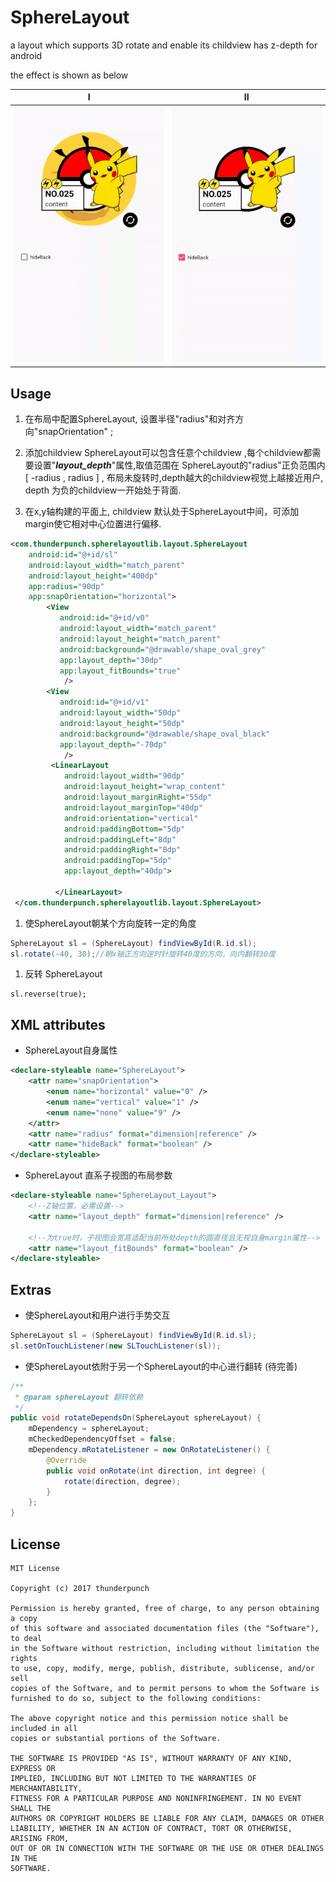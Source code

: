 # SphereLayout

a layout which supports 3D rotate and enable its childview has z-depth for android

the effect is shown as below

|I|II|
|:---:|:---:|
|![](/gif/i.gif)|![](/gif/ii.gif)|

## Usage

1. 在布局中配置SphereLayout, 设置半径"radius"和对齐方向"snapOrientation" ;

2. 添加childview SphereLayout可以包含任意个childview ,每个childview都需要设置"***layout_depth***"属性,取值范围在 SphereLayout的"radius"正负范围内[ -radius , radius ] , 布局未旋转时,depth越大的childview视觉上越接近用户, depth 为负的childview一开始处于背面.

3. 在x,y轴构建的平面上, childview 默认处于SphereLayout中间，可添加margin使它相对中心位置进行偏移.

```xml
<com.thunderpunch.spherelayoutlib.layout.SphereLayout
    android:id="@+id/sl"
    android:layout_width="match_parent"
    android:layout_height="400dp"
    app:radius="90dp"
    app:snapOrientation="horizontal">
  		<View 
           android:id="@+id/v0"
           android:layout_width="match_parent"
           android:layout_height="match_parent"
           android:background="@drawable/shape_oval_grey"
           app:layout_depth="30dp"
           app:layout_fitBounds="true" 
        	/>
  		<View 
           android:id="@+id/v1"
           android:layout_width="50dp"
           android:layout_height="50dp"
           android:background="@drawable/shape_oval_black"
           app:layout_depth="-70dp"
        	/>
  		 <LinearLayout
            android:layout_width="90dp"
            android:layout_height="wrap_content"
            android:layout_marginRight="55dp"
            android:layout_marginTop="40dp"
            android:orientation="vertical"
            android:paddingBottom="5dp"
            android:paddingLeft="8dp"
            android:paddingRight="8dp"
            android:paddingTop="5dp"
            app:layout_depth="40dp">
           
          </LinearLayout>
 </com.thunderpunch.spherelayoutlib.layout.SphereLayout>
```

1. 使SphereLayout朝某个方向旋转一定的角度

```java
SphereLayout sl = (SphereLayout) findViewById(R.id.sl);
sl.rotate(-40, 30);//朝x轴正方向逆时针旋转40度的方向，向内翻转30度
```

1. 反转 SphereLayout

```
sl.reverse(true);
```



## XML attributes

- SphereLayout自身属性

```xml
<declare-styleable name="SphereLayout">
    <attr name="snapOrientation">
        <enum name="horizontal" value="0" />
        <enum name="vertical" value="1" />
        <enum name="none" value="9" />
    </attr>
    <attr name="radius" format="dimension|reference" />
    <attr name="hideBack" format="boolean" />
</declare-styleable>
```

- SphereLayout 直系子视图的布局参数			

```xml
<declare-styleable name="SphereLayout_Layout">
   	<!--Z轴位置，必需设置-->
    <attr name="layout_depth" format="dimension|reference" /> 
  
  	<!--为true时，子视图会宽高适配当前所处depth的圆直径且无视自身margin属性-->
    <attr name="layout_fitBounds" format="boolean" /> 
</declare-styleable>
```



## Extras

- 使SphereLayout和用户进行手势交互

```java
SphereLayout sl = (SphereLayout) findViewById(R.id.sl);
sl.setOnTouchListener(new SLTouchListener(sl));
```

- 使SphereLayout依附于另一个SphereLayout的中心进行翻转 (待完善)

```java
/**
 * @param sphereLayout 翻转依赖
 */
public void rotateDependsOn(SphereLayout sphereLayout) {
    mDependency = sphereLayout;
    mCheckedDependencyOffset = false;
    mDependency.mRotateListener = new OnRotateListener() {
        @Override
        public void onRotate(int direction, int degree) {
            rotate(direction, degree);
        }
    };
}
```



## License

```
MIT License

Copyright (c) 2017 thunderpunch

Permission is hereby granted, free of charge, to any person obtaining a copy
of this software and associated documentation files (the "Software"), to deal
in the Software without restriction, including without limitation the rights
to use, copy, modify, merge, publish, distribute, sublicense, and/or sell
copies of the Software, and to permit persons to whom the Software is
furnished to do so, subject to the following conditions:

The above copyright notice and this permission notice shall be included in all
copies or substantial portions of the Software.

THE SOFTWARE IS PROVIDED "AS IS", WITHOUT WARRANTY OF ANY KIND, EXPRESS OR
IMPLIED, INCLUDING BUT NOT LIMITED TO THE WARRANTIES OF MERCHANTABILITY,
FITNESS FOR A PARTICULAR PURPOSE AND NONINFRINGEMENT. IN NO EVENT SHALL THE
AUTHORS OR COPYRIGHT HOLDERS BE LIABLE FOR ANY CLAIM, DAMAGES OR OTHER
LIABILITY, WHETHER IN AN ACTION OF CONTRACT, TORT OR OTHERWISE, ARISING FROM,
OUT OF OR IN CONNECTION WITH THE SOFTWARE OR THE USE OR OTHER DEALINGS IN THE
SOFTWARE.
```
